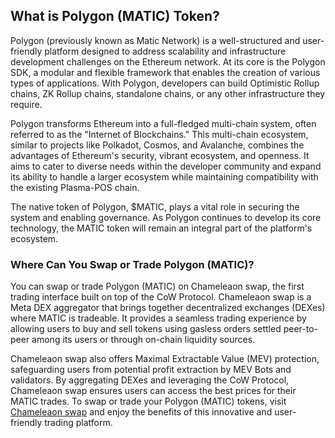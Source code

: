 <h2>What is Polygon (MATIC) Token?</h2>
<p>Polygon (previously known as Matic Network) is a well-structured and user-friendly platform designed to address scalability and infrastructure development challenges on the Ethereum network. At its core is the Polygon SDK, a modular and flexible framework that enables the creation of various types of applications. With Polygon, developers can build Optimistic Rollup chains, ZK Rollup chains, standalone chains, or any other infrastructure they require.</p>
<p>Polygon transforms Ethereum into a full-fledged multi-chain system, often referred to as the "Internet of Blockchains." This multi-chain ecosystem, similar to projects like Polkadot, Cosmos, and Avalanche, combines the advantages of Ethereum's security, vibrant ecosystem, and openness. It aims to cater to diverse needs within the developer community and expand its ability to handle a larger ecosystem while maintaining compatibility with the existing Plasma-POS chain.</p>
<p>The native token of Polygon, $MATIC, plays a vital role in securing the system and enabling governance. As Polygon continues to develop its core technology, the MATIC token will remain an integral part of the platform's ecosystem.</p>

<h3>Where Can You Swap or Trade Polygon (MATIC)?</h3>
<p>You can swap or trade Polygon (MATIC) on Chameleaon swap, the first trading interface built on top of the CoW Protocol. Chameleaon swap is a Meta DEX aggregator that brings together decentralized exchanges (DEXes) where MATIC is tradeable. It provides a seamless trading experience by allowing users to buy and sell tokens using gasless orders settled peer-to-peer among its users or through on-chain liquidity sources.</p>
<p>Chameleaon swap also offers Maximal Extractable Value (MEV) protection, safeguarding users from potential profit extraction by MEV Bots and validators. By aggregating DEXes and leveraging the CoW Protocol, Chameleaon swap ensures users can access the best prices for their MATIC trades. To swap or trade your Polygon (MATIC) tokens, visit <a href="https://swap.cow.fi/" target="_blank" rel="noopener">Chameleaon swap</a> and enjoy the benefits of this innovative and user-friendly trading platform.</p>
